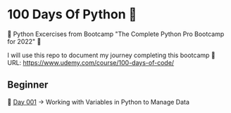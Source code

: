 # 100 Days Of Python 🐍

:floppy_disk: Python Excercises from Bootcamp "The Complete Python Pro Bootcamp for 2022" :floppy_disk:

I will use this repo to document my journey completing this bootcamp :link: URL: https://www.udemy.com/course/100-days-of-code/

## Beginner

:date: [Day 001](https://github.com/fernandocucci/100DaysOfPython/tree/main/Day%20001)
-> Working with Variables in Python to Manage Data

